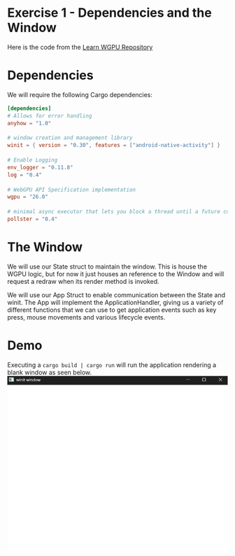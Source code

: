 # Exercise 1 - Dependencies and the Window
Here is the code from the [Learn WGPU Repository](https://github.com/sotrh/learn-wgpu/tree/master/code/beginner/tutorial1-window/)
# Dependencies
We will require the following Cargo dependencies:
```toml
[dependencies]
# Allows for error handling
anyhow = "1.0"

# window creation and management library
winit = { version = "0.30", features = ["android-native-activity"] }

# Enable Logging
env_logger = "0.11.8"
log = "0.4"

# WebGPU API Specification implementation
wgpu = "26.0"

# minimal async executor that lets you block a thread until a future completes
pollster = "0.4"                                                        
```
# The Window
We will use our State struct to maintain the window. This is house the WGPU logic, but for now it just houses an reference to the Window and will request a redraw when its render method is invoked.

We will use our App Struct to enable communication between the State and winit. The App will implement the ApplicationHandler, giving us a variety of different functions that we can use to get application events such as key press, mouse movements and various lifecycle events. 

# Demo
Executing a ```cargo build | cargo run``` will run the application rendering a blank window as seen below.
![alt text](.assets/ex1_final_output.png "Demo Final Output - Blank Window")